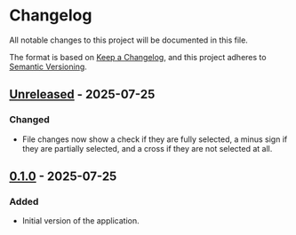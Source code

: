 # Changelog
All notable changes to this project will be documented in this file.

The format is based on [Keep a Changelog](https://keepachangelog.com/en/1.1.0/),
and this project adheres to [Semantic Versioning](https://semver.org/spec/v2.0.0.html).

## [Unreleased] - 2025-07-25
### Changed
- File changes now show a check if they are fully selected, a minus sign if they are partially selected, and a cross if they are not selected at all.

## [0.1.0] - 2025-07-25
### Added
- Initial version of the application.

[Unreleased]: https://github.com/daanvdk/jjdiff/compare/v0.1.0...HEAD
[0.1.0]: https://github.com/daanvdk/jjdiff/releases/tag/v0.1.0


